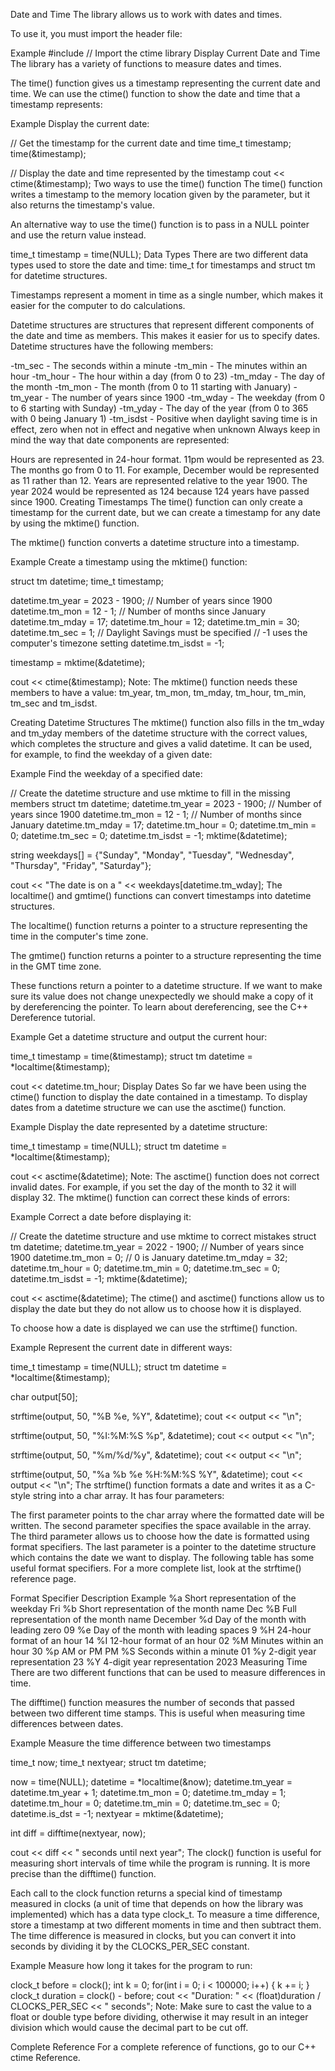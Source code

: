 Date and Time
The <ctime> library allows us to work with dates and times.

To use it, you must import the <ctime> header file:

Example
#include <ctime> // Import the ctime library
Display Current Date and Time
The <ctime> library has a variety of functions to measure dates and times.

The time() function gives us a timestamp representing the current date and time. We can use the ctime() function to show the date and time that a timestamp represents:

Example
Display the current date:

// Get the timestamp for the current date and time
time_t timestamp;
time(&timestamp);

// Display the date and time represented by the timestamp
cout << ctime(&timestamp);
Two ways to use the time() function
The time() function writes a timestamp to the memory location given by the parameter, but it also returns the timestamp's value.

An alternative way to use the time() function is to pass in a NULL pointer and use the return value instead.

time_t timestamp = time(NULL);
Data Types
There are two different data types used to store the date and time: time_t for timestamps and struct tm for datetime structures.

Timestamps represent a moment in time as a single number, which makes it easier for the computer to do calculations.

Datetime structures are structures that represent different components of the date and time as members. This makes it easier for us to specify dates. Datetime structures have the following members:

-tm_sec - The seconds within a minute
-tm_min - The minutes within an hour
-tm_hour - The hour within a day (from 0 to 23)
-tm_mday - The day of the month
-tm_mon - The month (from 0 to 11 starting with January)
-tm_year - The number of years since 1900
-tm_wday - The weekday (from 0 to 6 starting with Sunday)
-tm_yday - The day of the year (from 0 to 365 with 0 being January 1)
-tm_isdst - Positive when daylight saving time is in effect, zero when not in effect and negative when unknown
Always keep in mind the way that date components are represented:

Hours are represented in 24-hour format. 11pm would be represented as 23.
The months go from 0 to 11. For example, December would be represented as 11 rather than 12.
Years are represented relative to the year 1900. The year 2024 would be represented as 124 because 124 years have passed since 1900.
Creating Timestamps
The time() function can only create a timestamp for the current date, but we can create a timestamp for any date by using the mktime() function.

The mktime() function converts a datetime structure into a timestamp.

Example
Create a timestamp using the mktime() function:

struct tm datetime;
time_t timestamp;

datetime.tm_year = 2023 - 1900; // Number of years since 1900
datetime.tm_mon = 12 - 1; // Number of months since January
datetime.tm_mday = 17;
datetime.tm_hour = 12;
datetime.tm_min = 30;
datetime.tm_sec = 1;
// Daylight Savings must be specified
// -1 uses the computer's timezone setting
datetime.tm_isdst = -1;

timestamp = mktime(&datetime);

cout << ctime(&timestamp);
Note: The mktime() function needs these members to have a value: tm_year, tm_mon, tm_mday, tm_hour, tm_min, tm_sec and tm_isdst.

Creating Datetime Structures
The mktime() function also fills in the tm_wday and tm_yday members of the datetime structure with the correct values, which completes the structure and gives a valid datetime. It can be used, for example, to find the weekday of a given date:

Example
Find the weekday of a specified date:

// Create the datetime structure and use mktime to fill in the missing members
struct tm datetime;
datetime.tm_year = 2023 - 1900; // Number of years since 1900
datetime.tm_mon = 12 - 1; // Number of months since January
datetime.tm_mday = 17;
datetime.tm_hour = 0; datetime.tm_min = 0; datetime.tm_sec = 0;
datetime.tm_isdst = -1;
mktime(&datetime);

string weekdays[] = {"Sunday", "Monday", "Tuesday", "Wednesday", "Thursday", "Friday", "Saturday"};

cout << "The date is on a " << weekdays[datetime.tm_wday];
The localtime() and gmtime() functions can convert timestamps into datetime structures.

The localtime() function returns a pointer to a structure representing the time in the computer's time zone.

The gmtime() function returns a pointer to a structure representing the time in the GMT time zone.

These functions return a pointer to a datetime structure. If we want to make sure its value does not change unexpectedly we should make a copy of it by dereferencing the pointer. To learn about dereferencing, see the C++ Dereference tutorial.

Example
Get a datetime structure and output the current hour:

time_t timestamp = time(&timestamp);
struct tm datetime = *localtime(&timestamp);

cout << datetime.tm_hour;
Display Dates
So far we have been using the ctime() function to display the date contained in a timestamp. To display dates from a datetime structure we can use the asctime() function.

Example
Display the date represented by a datetime structure:

time_t timestamp = time(NULL);
struct tm datetime = *localtime(&timestamp);

cout << asctime(&datetime);
Note: The asctime() function does not correct invalid dates. For example, if you set the day of the month to 32 it will display 32. The mktime() function can correct these kinds of errors:

Example
Correct a date before displaying it:

// Create the datetime structure and use mktime to correct mistakes
struct tm datetime;
datetime.tm_year = 2022 - 1900; // Number of years since 1900
datetime.tm_mon = 0; // 0 is January
datetime.tm_mday = 32;
datetime.tm_hour = 0; datetime.tm_min = 0; datetime.tm_sec = 0;
datetime.tm_isdst = -1;
mktime(&datetime);

cout << asctime(&datetime);
The ctime() and asctime() functions allow us to display the date but they do not allow us to choose how it is displayed.

To choose how a date is displayed we can use the strftime() function.

Example
Represent the current date in different ways:

time_t timestamp = time(NULL);
struct tm datetime = *localtime(&timestamp);

char output[50];

strftime(output, 50, "%B %e, %Y", &datetime);
cout << output << "\n";

strftime(output, 50, "%I:%M:%S %p", &datetime);
cout << output << "\n";

strftime(output, 50, "%m/%d/%y", &datetime);
cout << output << "\n";

strftime(output, 50, "%a %b %e %H:%M:%S %Y", &datetime);
cout << output << "\n";
The strftime() function formats a date and writes it as a C-style string into a char array. It has four parameters:

The first parameter points to the char array where the formatted date will be written.
The second parameter specifies the space available in the array.
The third parameter allows us to choose how the date is formatted using format specifiers.
The last parameter is a pointer to the datetime structure which contains the date we want to display.
The following table has some useful format specifiers. For a more complete list, look at the strftime() reference page.

Format Specifier	Description                             	Example
%a	                Short representation of the weekday     	Fri
%b	                Short representation of the month name	    Dec
%B	                Full representation of the month name	    December
%d	                Day of the month with leading zero	        09
%e              	Day of the month with leading spaces	    9
%H	                24-hour format of an hour	                14
%I              	12-hour format of an hour	                02
%M	                Minutes within an hour	                    30
%p                  AM or PM	                                PM
%S	                Seconds within a minute	                    01
%y	                2-digit year representation             	23
%Y	                4-digit year representation	                2023
Measuring Time
There are two different functions that can be used to measure differences in time.

The difftime() function measures the number of seconds that passed between two different time stamps. This is useful when measuring time differences between dates.

Example
Measure the time difference between two timestamps

time_t now;
time_t nextyear;
struct tm datetime;

now = time(NULL);
datetime = *localtime(&now);
datetime.tm_year = datetime.tm_year + 1;
datetime.tm_mon = 0;
datetime.tm_mday = 1;
datetime.tm_hour = 0; datetime.tm_min = 0; datetime.tm_sec = 0;
datetime.is_dst = -1;
nextyear = mktime(&datetime);

int diff = difftime(nextyear, now);

cout << diff << " seconds until next year";
The clock() function is useful for measuring short intervals of time while the program is running. It is more precise than the difftime() function.

Each call to the clock function returns a special kind of timestamp measured in clocks (a unit of time that depends on how the library was implemented) which has a data type clock_t. To measure a time difference, store a timestamp at two different moments in time and then subtract them. The time difference is measured in clocks, but you can convert it into seconds by dividing it by the CLOCKS_PER_SEC constant.

Example
Measure how long it takes for the program to run:

clock_t before = clock();
int k = 0;
for(int i = 0; i < 100000; i++) {
  k += i;
}
clock_t duration = clock() - before;
cout << "Duration: " << (float)duration / CLOCKS_PER_SEC << " seconds";
Note: Make sure to cast the value to a float or double type before dividing, otherwise it may result in an integer division which would cause the decimal part to be cut off.

Complete <ctime> Reference
For a complete reference of <ctime> functions, go to our C++ ctime Reference.